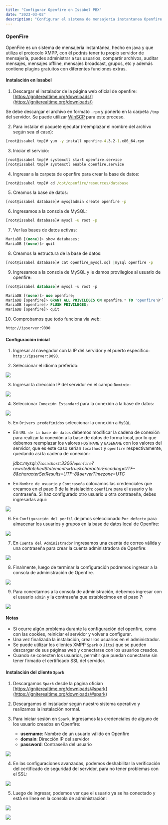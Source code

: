 ```yaml
---
title: "Configurar Openfire en Issabel PBX"
date: "2023-03-02"
description: "Configurar el sistema de mensajería instantanea Openfire en Issabel"
---
```


### OpenFire

OpenFire es un sistema de mensajería instantánea, hecho en java y que utiliza el protocolo XMPP, con él podrás tener tu propio servidor de mensajería, puedes administrar a tus usuarios, compartir archivos, auditar mensajes, mensajes offline, mensajes broadcast, grupos, etc y además contiene plugins gratuitos con diferentes funciones extras.

#### Instalación en Issabel

1. Descargar el instalador de la página web oficial de openfire:
[https://igniterealtime.org/downloads/](https://igniterealtime.org/downloads/)

Se debe descargar el archivo en formato `.rpm` y ponerlo en la carpeta `/tmp` del servidor. Se puede utilizar [WinSCP](https://winscp.net/eng/download.php) para este proceso.

2. Para instalar el paquete ejecutar (reemplazar el nombre del archivo según sea el caso):

```cmd
[root@issabel tmp]# yum -y install openfire-4.3.2-1.x86_64.rpm
```

3. Iniciar el servicio:

```cmd
[root@issabel tmp]# systemctl start openfire.service
[root@issabel tmp]# systemctl enable openfire.service
```

4. Ingresar a la carpeta de openfire para crear la base de datos:

```cmd
[root@issabel tmp]# cd /opt/openfire/resources/database
```

5. Creamos la base de datos:

```cmd
[root@issabel database]# mysqladmin create openfire -p
```

6. Ingresamos a la consola de MySQL:

```cmd
[root@issabel database]# mysql -u root -p
```

7. Ver las bases de datos activas:

```sql
MariaDB [(none)]> show databases;
MariaDB [(none)]> quit
```

8. Creamos la estructura de la base de datos:

```cmd
[root@issabel database]# cat openfire_mysql.sql |mysql openfire -p
```

9. Ingresamos a la consola de MySQL y le damos provilegios al usuario de openfire:

```sql
[root@issabel database]# mysql -u root -p

MariaDB [(none)]> use openfire;
MariaDB [openfire]> GRANT ALL PRIVILEGES ON openfire.* TO 'openfire'@'localhost' IDENTIFIED BY 'openfire';
MariaDB [openfire]> FLUSH PRIVILEGES;
MariaDB [openfire]> quit
```

10. Comprobamos que todo funciona vía web:

```cmd
http://ipserver:9090
```

#### Configuración inicial

1. Ingresar al navegador con la IP del servidor y el puerto especifico: `http://ipserver:9090`.

2. Seleccionar el idioma preferido:

![](/assets/blog/openfire_img_0.png)

3. Ingresar la dirección IP del servidor en el campo `Dominio`:

![](/assets/blog/openfire_img_1.png)

4. Seleccionar `Conexión Estandard` para la conexión a la base de datos:

![](/assets/blog/openfire_img_2.png)

5. En `Drivers predefinidos` seleccionar la conexión a `MySQL`. 

- En `URL de la base de datos` debemos modificar la cadena de conexión para realizar la conexión a la base de datos de forma local, por lo que debemos reemplazar los valores `HOSTNAME` y `BASENAME` con los valores del servidor, que es este caso serían `localhost` y `openfire` respectivamente, quedando así la cadena de conexión:

    _jdbc:mysql://`localhost`:3306/`openfire`?rewriteBatchedStatements=true&characterEncoding=UTF-8&characterSetResults=UTF-8&serverTimezone=UTC_

- En `Nombre de usuario` y `Contraseña` colocamos las credenciales que creamos en el paso 9 de la instalación: `openfire` para el usuario y la contraseña. Si haz configurado otro usuario u otra contraseña, debes ingresarlas aqui:

![](/assets/blog/openfire_img_3.png)

6. En `Configuración del perfil` dejamos seleccionado `Por defecto` para almacenar los usuarios y grupos en la base de datos local de Openfire:

![](/assets/blog/openfire_img_4.png)

7. En `Cuenta del Administrador` ingresamos una cuenta de correo válida y una contraseña para crear la cuenta administradora de Openfire:

![](/assets/blog/openfire_img_5.png)

8. Finalmente, luego de terminar la configuración podremos ingresar a la consola de administración de Openfire.

![](/assets/blog/openfire_img_6.png)

9. Para conectarnos a la consola de administración, debemos ingresar con el usuario `admin` y la contraseña que establecimos en el paso 7:

![](/assets/blog/openfire_img_7.png)

#### Notas
- Si ocurre algún problema durante la configuración del openfire, como con las cookies, reiniciar el servidor y volver a configurar.
- Una vez finalizada la instalación, crear los usuarios en el administrador.
- Se puede utilizar los clientes XMPP `Spark` o `Jitsi` que se pueden descargar de sus páginas web y conectarse con los usuarios creados.
- Cuando se conecten los usuarios, permitir que puedan conectarse sin tener firmado el certificado SSL del servidor.

#### Instalación del cliente `Spark`

1. Descargamos `Spark` desde la página ofician [https://igniterealtime.org/downloads/#spark](https://igniterealtime.org/downloads/#spark)

2. Descargamos el instalador según nuestro sistema operativo y realizamos la instalación normal.

3. Para iniciar sesión en `Spark`, ingresamos las credenciales de alguno de los usuario creados en Openfire:

    - **username**: Nombre de un usuario válido en Openfire
    - **domain**: Dirección IP del servidor
    - **password**: Contraseña del usuario

![](/assets/blog/openfire_img_8.png)

4. En las configuraciones avanzadas, podemos deshabilitar la verificación del certificado de seguridad del servidor, para no tener problemas con el SSL:

![](/assets/blog/openfire_img_9.png)

5. Luego de ingresar, podemos ver que el usuario ya se ha conectado y está en linea en la consola de administración:

![](/assets/blog/openfire_img_10.png)

![](/assets/blog/openfire_img_11.png)